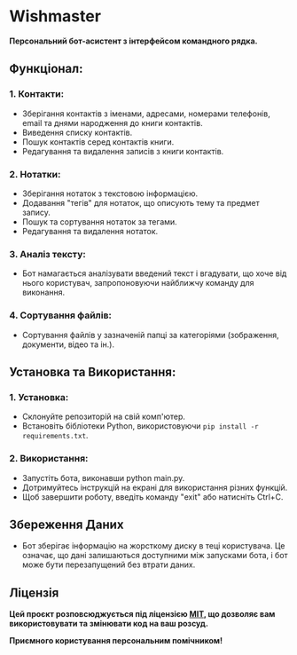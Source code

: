 # Wishmaster
**Персональний бот-асистент з інтерфейсом командного рядка.**

## Функціонал:
### 1. Контакти:
* Зберігання контактів з іменами, адресами, номерами телефонів, email та днями народження до книги контактів.
* Виведення списку контактів.
* Пошук контактів серед контактів книги.
* Редагування та видалення записів з книги контактів.
### 2. Нотатки:
* Зберігання нотаток з текстовою інформацією.
* Додавання "тегів" для нотаток, що описують тему та предмет запису.
* Пошук та сортування нотаток за тегами.
* Редагування та видалення нотаток.
### 3. Аналіз тексту:
  * Бот намагається аналізувати введений текст і вгадувати, що хоче від нього користувач,
запропоновуючи найближчу команду для виконання.
### 4. Сортування файлів:
* Сортування файлів у зазначеній папці за категоріями (зображення, документи, відео та ін.).
## Установка та Використання:
### 1. Установка:
* Склонуйте репозиторій на свій комп'ютер.
* Встановіть бібліотеки Python, використовуючи `pip install -r requirements.txt`.
### 2. Використання:
* Запустіть бота, виконавши python main.py.
* Дотримуйтесь інструкцій на екрані для використання різних функцій.
* Щоб завершити роботу, введіть команду "exit" або натисніть Ctrl+C.
## Збереження Даних
* Бот зберігає інформацію на жорсткому диску в теці користувача.
Це означає, що дані залишаються доступними між запусками бота, і бот може бути перезапущений без втрати даних.
## Ліцензія
**Цей проєкт розповсюджується під ліцензією [MIT](https://github.com/GodVov4/Wishmaster/blob/main/LICENSE),
що дозволяє вам використовувати та змінювати код на ваш розсуд.**

**Приємного користування персональним помічником!**